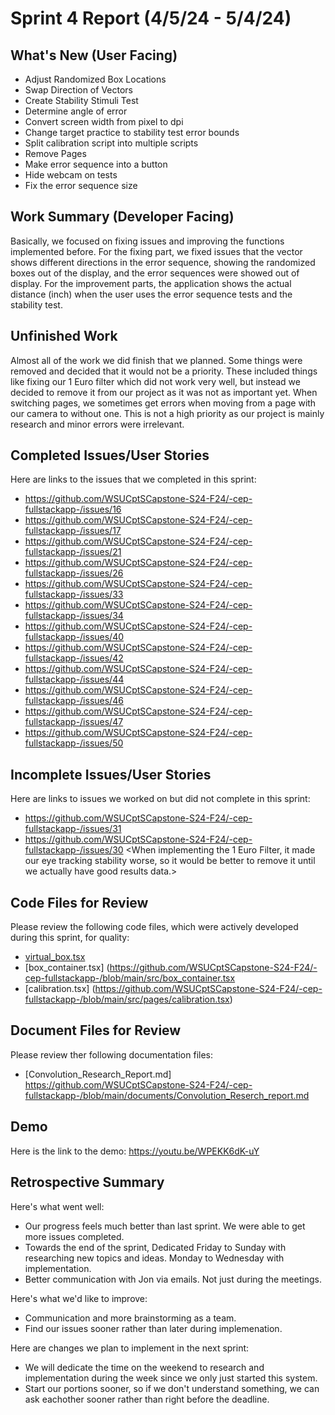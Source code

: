 # Sprint 4 Report (4/5/24 - 5/4/24)

## What's New (User Facing)

 * Adjust Randomized Box Locations
 * Swap Direction of Vectors
 * Create Stability Stimuli Test
 * Determine angle of error
 * Convert screen width from pixel to dpi
 * Change target practice to stability test error bounds
 * Split calibration script into multiple scripts
 * Remove Pages
 * Make error sequence into a button
 * Hide webcam on tests
 * Fix the error sequence size

## Work Summary (Developer Facing)

Basically, we focused on fixing issues and improving the functions implemented before. For the fixing part, we fixed issues that the vector shows different directions in the error sequence, showing the randomized boxes out of the display, and the error sequences were showed out of display. For the improvement parts, the application shows the actual distance (inch) when the user uses the error sequence tests and the stability test.

## Unfinished Work
Almost all of the work we did finish that we planned. Some things were removed and decided that it would not be a priority. These included things like fixing our 1 Euro filter which did not work very well, but instead we decided to remove it from our project as it was not as important yet. When switching pages, we sometimes get errors when moving from a page with our camera to without one. This is not a high priority as our project is mainly research and minor errors were irrelevant.

## Completed Issues/User Stories
Here are links to the issues that we completed in this sprint:

 * https://github.com/WSUCptSCapstone-S24-F24/-cep-fullstackapp-/issues/16
 * https://github.com/WSUCptSCapstone-S24-F24/-cep-fullstackapp-/issues/17
 * https://github.com/WSUCptSCapstone-S24-F24/-cep-fullstackapp-/issues/21
 * https://github.com/WSUCptSCapstone-S24-F24/-cep-fullstackapp-/issues/26
 * https://github.com/WSUCptSCapstone-S24-F24/-cep-fullstackapp-/issues/33
 * https://github.com/WSUCptSCapstone-S24-F24/-cep-fullstackapp-/issues/34
 * https://github.com/WSUCptSCapstone-S24-F24/-cep-fullstackapp-/issues/40
 * https://github.com/WSUCptSCapstone-S24-F24/-cep-fullstackapp-/issues/42
 * https://github.com/WSUCptSCapstone-S24-F24/-cep-fullstackapp-/issues/44
 * https://github.com/WSUCptSCapstone-S24-F24/-cep-fullstackapp-/issues/46
 * https://github.com/WSUCptSCapstone-S24-F24/-cep-fullstackapp-/issues/47
 * https://github.com/WSUCptSCapstone-S24-F24/-cep-fullstackapp-/issues/50
 
 ## Incomplete Issues/User Stories
 Here are links to issues we worked on but did not complete in this sprint:
 
 * https://github.com/WSUCptSCapstone-S24-F24/-cep-fullstackapp-/issues/31 <This was a minor error that is very low on the priority>
 * https://github.com/WSUCptSCapstone-S24-F24/-cep-fullstackapp-/issues/30 <When implementing the 1 Euro Filter, it made our eye tracking stability worse, so it would be better to remove it until we actually have good results data.>

## Code Files for Review
Please review the following code files, which were actively developed during this sprint, for quality:
 * [virtual_box.tsx](https://github.com/WSUCptSCapstone-S24-F24/-cep-fullstackapp-/blob/main/src/virtual_box.tsx)
 * [box_container.tsx] (https://github.com/WSUCptSCapstone-S24-F24/-cep-fullstackapp-/blob/main/src/box_container.tsx
 * [calibration.tsx] (https://github.com/WSUCptSCapstone-S24-F24/-cep-fullstackapp-/blob/main/src/pages/calibration.tsx)
 
## Document Files for Review
Please review ther following documentation files:
 * [Convolution_Research_Report.md] https://github.com/WSUCptSCapstone-S24-F24/-cep-fullstackapp-/blob/main/documents/Convolution_Reserch_report.md

## Demo
Here is the link to the demo: https://youtu.be/WPEKK6dK-uY

## Retrospective Summary
Here's what went well:
  * Our progress feels much better than last sprint. We were able to get more issues completed.
  * Towards the end of the sprint, Dedicated Friday to Sunday with researching new topics and ideas. Monday to Wednesday with implementation.
  * Better communication with Jon via emails. Not just during the meetings.
 
Here's what we'd like to improve:
   * Communication and more brainstorming as a team.
   * Find our issues sooner rather than later during implemenation.
  
Here are changes we plan to implement in the next sprint:
   * We will dedicate the time on the weekend to research and implementation during the week since we only just started this system.
   * Start our portions sooner, so if we don't understand something, we can ask eachother sooner rather than right before the deadline.